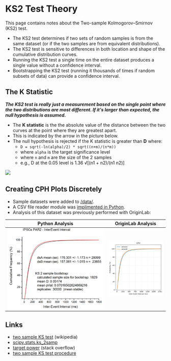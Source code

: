 # KS2 Test Theory
This page contains notes about the Two-sample Kolmogorov–Smirnov (KS2) test.

* The KS2 test determines if two sets of random samples is from the same dataset (or if the two samples are from equivalent distributions).
* The KS2 test is sensitive to differences in both location and shape of the cumulative distribution curves.
* Running the KS2 test a single time on the entire dataset produces a single value without a confidence interval. 
* Bootstrapping the KS2 test (running it thousands of times if random subsets of data) can provide a confidence interval.

## The K Statistic
***The KS2 test is really just a measurement based on the single point where the two distributions are most different. If it's larger than expected, the null hypothesis is assumed.***
* The **K statistic** is the the absolute value of the distance between the two curves at the point where they are greatest apart. 
* This is indicated by the arrow in the picture below.
* The null hypothesis is rejected if the K statistic is greater than **D** where:
  * `D = sqrt(-ln(alpha)/2) * sqrt((n+m)/(n*m))`
  * where `alpha` is the target significance level
  * where `n` and `m` are the size of the 2 samples
  * e.g., D at the 0.05 level is 1.36 √[(n1 + n2)/(n1 n2)]

![](https://upload.wikimedia.org/wikipedia/commons/3/3f/KS2_Example.png)

## Creating CPH Plots Discretely
* Sample datasets were added to [/data/](/data/).
* A CSV file reader module was [implimented in Python](/data/dataReader.py).
* Analysis of this dataset was previously performed with OriginLab:

Python Analysis | OriginLab Analysis
---|---
![](/data/OriginLab-Summary.PNG) | ![](/data/Python-Summary.PNG)

## Links
* [two sample KS test](https://en.wikipedia.org/wiki/Kolmogorov%E2%80%93Smirnov_test#Two-sample_Kolmogorov%E2%80%93Smirnov_test) (wikipedia)
* [scipy.stats.ks_2samp](https://docs.scipy.org/doc/scipy-0.15.1/reference/generated/scipy.stats.ks_2samp.html)
* [target power](https://stackoverflow.com/questions/15204070/is-there-a-python-scipy-function-to-determine-parameters-needed-to-obtain-a-ta) (stack overflow)
* [two sample KS test procedure](https://influentialpoints.com/Training/kolmogorov-smirnov_test-principles-properties-assumptions.htm#twos)
